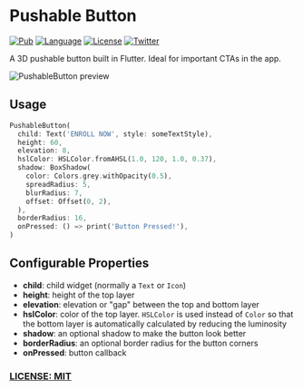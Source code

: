 # Pushable Button

[![Pub](https://img.shields.io/pub/v/pushable_button.svg)](https://pub.dev/packages/pushable_button)
[![Language](https://img.shields.io/badge/dart-2.12.0-informational.svg)](https://dart.dev/)
[![License](https://img.shields.io/badge/license-MIT-lightgrey.svg)](http://mit-license.org)
[![Twitter](https://img.shields.io/badge/twitter-@biz84-blue.svg)](http://twitter.com/biz84)

A 3D pushable button built in Flutter. Ideal for important CTAs in the app.

![PushableButton preview](https://raw.githubusercontent.com/bizz84/pushable_button/main/.github/images/pushable_button.gif)

## Usage

```dart
PushableButton(
  child: Text('ENROLL NOW', style: someTextStyle),
  height: 60,
  elevation: 8,
  hslColor: HSLColor.fromAHSL(1.0, 120, 1.0, 0.37),
  shadow: BoxShadow(
    color: Colors.grey.withOpacity(0.5),
    spreadRadius: 5,
    blurRadius: 7,
    offset: Offset(0, 2),
  ),
  borderRadius: 16,
  onPressed: () => print('Button Pressed!'),
)
```

## Configurable Properties

- **child**: child widget (normally a `Text` or `Icon`)
- **height**: height of the top layer
- **elevation**: elevation or "gap" between the top and bottom layer
- **hslColor**: color of the top layer. `HSLColor` is used instead of `Color` so that the bottom layer is automatically calculated by reducing the luminosity
- **shadow**: an optional shadow to make the button look better
- **borderRadius**: an optional border radius for the button corners
- **onPressed**: button callback

### [LICENSE: MIT](LICENSE)